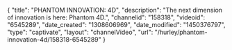 {
    "title": "PHANTOM INNOVATION: 4D",
    "description": "The next dimension of innovation is here: Phantom 4D.",
    "channelid": "158318",
    "videoid": "6545289",
    "date_created": "1308606969",
    "date_modified": "1450376797",
    "type": "captivate",
    "layout": "channelVideo",
    "url": "\/hurley\/phantom-innovation-4d\/158318-6545289"
}
